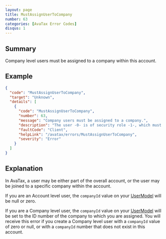 ```yaml
---
layout: page
title: MustAssignUserToCompany
number: 63
categories: [AvaTax Error Codes]
disqus: 1
---
```


## Summary

Company level users must be assigned to a company within this account.

## Example

```json
{
  "code": "MustAssignUserToCompany",
  "target": "Unknown",
  "details": [
    {
      "code": "MustAssignUserToCompany",
      "number": 63,
      "message": "Company users must be assigned to a company.",
      "description": "The user -0- is of security role -1-, which must be assigned to company.  Please set the companyId value to the ID of a company.",
      "faultCode": "Client",
      "helpLink": "/avatax/errors/MustAssignUserToCompany",
      "severity": "Error"
    }
  ]
}
```

## Explanation

In AvaTax, a user may be either part of the overall account, or the user may be joined to a specific company within the account.

If you are an Account level user, the `companyId` value on your [UserModel](/api-reference/avatax/rest/v2/models/UserModel/) will be null or zero.  

If you are a Company level user, the `companyId` value on your [UserModel](/api-reference/avatax/rest/v2/models/UserModel/) will be set to the ID number of the company to which you are assigned.  You will receive this error if you create a Company level user with a `companyId` value of zero or null, or with a `companyId` number that does not exist in this account.
